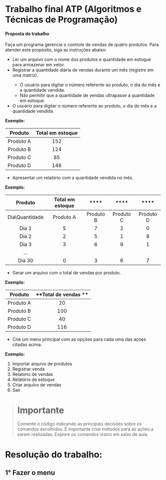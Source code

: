 # Trabalho final ATP (Algoritmos e Técnicas de Programação)

#### Proposta do trabalho

Faça um programa gerencie o controle de vendas de quatro produtos. Para atender este propósito, siga as instruções abaixo:

<ul>
    <li>Ler um arquivo com o nome dos produtos e quantidade em estoque para armazenar em vetor.</li>
    <li>Registrar a quantidade diária de vendas durante um mês (registre em uma matriz).</li>
    <ul>
        <li>O usuário para digitar o número referente ao produto, o dia do mês e a quantidade vendida.</li>
        <li>Não permitir que a quantidade de vendas ultrapasse a quantidade em estoque</li>
    </ul>
    <li>O usuário para digitar o número referente ao produto, o dia do mês e a quantidade vendida.</li>
</ul>

<span style="font-weight: bold;">Exemplo:</span>

| **Produto** | **Total em estoque** |
|:-----------:|:--------------------:|
| Produto A   | 152                  |
| Produto B   | 124                  |
| Produto C   | 85                   |
| Produto D   | 146                  |

<ul>
    <li>
    Apresentar um relatório com a quantidade vendida no mês.
    </li>
</ul>

<span style="font-weight: bold;">Exemplo:</span>

| **Produto**    | **Total em estoque** | ****      | ****       | ****      |
|:--------------:|:--------------------:|:---------:|:----------:|:---------:|
| Dia\Quantidade | Produto A            | Produto B | Produto C  | Produto D |
| Dia 1          | 5                    | 7         | 2          | 0         |
| Dia 2          | 2                    | 5         | 1          | 8         |
| Dia 3          | 3                    | 6         | 9          | 1         |
| ...            |                      |           |            |           |
| Dia 30         | 0                    | 3         | 6          | 7         |

<ul>
    <li>
    Gerar um arquivo com o total de vendas por produto.
    </li>
</ul>

<span style="font-weight: bold;">Exemplo:</span>

| **Produto** | **Total de vendas ** |
|:-----------:|:--------------------:|
| Produto A   | 20                   |
| Produto B   | 100                  |
| Produto C   | 40                   |
| Produto D   | 116                  |

<ul>
    <li>
    Crie um menu principal com as opções para cada uma das ações citadas acima.
    </li>
</ul>

<span style="font-weight: bold;">Exemplo:</span>

<ol>
    <li>Importar arquivo de produtos</li>
    <li>Registrar venda</li>
    <li>Relatório de vendas</li>
    <li>Relatório de estoque</li>
    <li>Criar arquivo de vendas</li>
    <li>Sair</li>
</ol>

> # Importante
> Comente o código indicando as principais decisões sobre os comandos escolhidos.
> É importante criar métodos para as ações a serem realizadas.
> Explore os comandos vistos em salas de aula.

# Resolução do trabalho:

## 1° Fazer o menu



